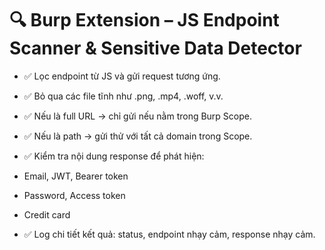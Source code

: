 # 🔍 Burp Extension – JS Endpoint Scanner & Sensitive Data Detector
- ✅ Lọc endpoint từ JS và gửi request tương ứng.

- ✅ Bỏ qua các file tĩnh như .png, .mp4, .woff, v.v.

- ✅ Nếu là full URL → chỉ gửi nếu nằm trong Burp Scope.

- ✅ Nếu là path → gửi thử với tất cả domain trong Scope.

- ✅ Kiểm tra nội dung response để phát hiện:

+ Email, JWT, Bearer token

+ Password, Access token

+ Credit card

- ✅ Log chi tiết kết quả: status, endpoint nhạy cảm, response nhạy cảm.

